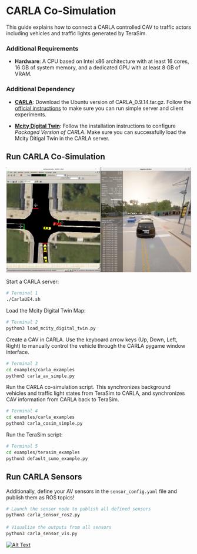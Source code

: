 # CARLA Co-Simulation

This guide explains how to connect a CARLA controlled CAV to traffic actors including vehicles and traffic lights generated by TeraSim.

### Additional Requirements

- __Hardware__: A CPU based on Intel x86 architecture with at least 16 cores, 16 GB of system memory, and a dedicated GPU with at least 8 GB of VRAM.

### Additional Dependency

- [__CARLA__](https://github.com/carla-simulator/carla/releases): Download the Ubuntu version of CARLA_0.9.14.tar.gz. Follow the [official instructions](https://carla.readthedocs.io/en/latest/start_quickstart/#running-carla) to make sure you can run simple server and client experiments.

- [__Mcity Digital Twin__](https://github.com/mcity/mcity-digital-twin): Follow the installation instructions to configure _Packaged Version of CARLA_. Make sure you can successfully load the Mcity Ditigal Twin in the CARLA server.

## Run CARLA Co-Simulation

[![Alt Text](figure/carla_cosim.png)](https://drive.google.com/file/d/1LJ7LuDEx4cIMGZPfYVdRs1jOGqq8vOec/view?usp=drive_link)


Start a CARLA server:

```bash
# Terminal 1
./CarlaUE4.sh
```

Load the Mcity Digital Twin Map:
```bash
# Terminal 2
python3 load_mcity_digital_twin.py
```

Create a CAV in CARLA. Use the keyboard arrow keys (Up, Down, Left, Right) to manually control the vehicle through the CARLA pygame window interface.

```bash
# Terminal 3
cd examples/carla_examples
python3 carla_av_simple.py
```

Run the CARLA co-simulation script. This synchronizes background vehicles and traffic light states from TeraSim to CARLA, and synchronizes CAV information from CARLA back to TeraSim.

```bash
# Terminal 4
cd examples/carla_examples
python3 carla_cosim_simple.py
```

Run the TeraSim script:
```bash
# Terminal 5
cd examples/terasim_examples
python3 default_sumo_example.py
```

## Run CARLA Sensors

Additionally, define your AV sensors in the `sensor_config.yaml` file and publish them as ROS topics!

```bash
# Launch the sensor node to publish all defined sensors
python3 carla_sensor_ros2.py

# Visualize the outputs from all sensors
python3 carla_sensor_vis.py
```

[![Alt Text](figure/carla_sensor.gif)](https://drive.google.com/file/d/1LJ7LuDEx4cIMGZPfYVdRs1jOGqq8vOec/view?usp=drive_link)